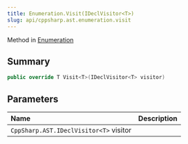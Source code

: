 ```yaml
---
title: Enumeration.Visit(IDeclVisitor<T>)
slug: api/cppsharp.ast.enumeration.visit
---
```

Method in [Enumeration](/api/cppsharp/ast/enumeration)

## Summary



```csharp
public override T Visit<T>(IDeclVisitor<T> visitor)
```

## Parameters

|Name|Description|
|:---|:---|
|`CppSharp.AST.IDeclVisitor<T>` visitor||

